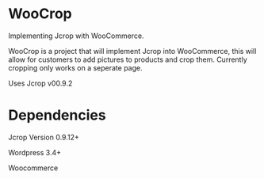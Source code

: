 # WooCrop

Implementing Jcrop with WooCommerce.

WooCrop is a project that will implement Jcrop into WooCommerce, 
this will allow for customers to add pictures to products and crop them.
Currently cropping only works on a seperate page.

Uses Jcrop v00.9.2 

# Dependencies

Jcrop Version 0.9.12+

Wordpress 3.4+

Woocommerce
